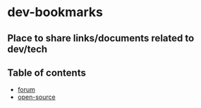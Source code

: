 # dev-bookmarks
## Place to share links/documents related to dev/tech

## Table of contents
- [forum]('./forum)
- [open-source]('./open-source)
